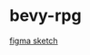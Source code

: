 # bevy-rpg

[figma sketch](https://www.figma.com/file/AooauSNSNEOETl55xjjVr2/struct?node-id=1%3A4900)